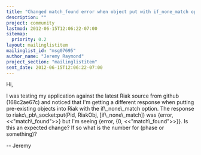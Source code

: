 ```yaml
---
title: "Changed match_found error when object put with if_none_match option"
description: ""
project: community
lastmod: 2012-06-15T12:06:22-07:00
sitemap:
  priority: 0.2
layout: mailinglistitem
mailinglist_id: "msg07695"
author_name: "Jeremy Raymond"
project_section: "mailinglistitem"
sent_date: 2012-06-15T12:06:22-07:00
---
```



Hi,

I was testing my application against the latest Riak source from
github (168c2ae67c) and noticed that I'm getting a different response
when putting pre-existing objects into Riak with the if\\_none\\_match
option. The response to riakc\\_pb\\_socket:put(Pid, RiakObj,
[if\\_none\\_match]) was {error, &lt;&lt;"match\\_found"&gt;&gt;} but I'm seeing {error,
{0, &lt;&lt;"match\\_found"&gt;&gt;}}. Is this an expected change? If so what is the
number for (phase or something)?

--
Jeremy

